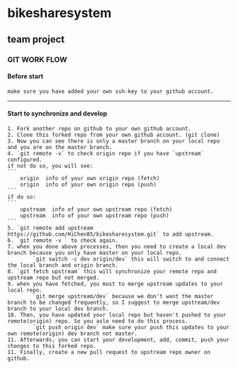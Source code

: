 # bikesharesystem
## team project

### GIT WORK FLOW
#### Before start
	make sure you have added your own ssh-key to your github account.
---
#### Start to synchronize and develop
	1. Fork another repo on github to your own github account.
	2. Clone this forked repo from your own github account. (git clone)
	3. Now you can see there is only a master branch on your local repo and you are on the master branch.
	4. `git remote -v` to check origin repo if you have `upstream` configured.
	if not do so, you will see:
	```
		origin  info of your own origin repo (fetch)
		origin  info of your own origin repo (push)
	```
	if do so:
	```
		upstream  info of your own upstream repo (fetch)
		upstream  info of your own upstream repo (push)
	```
	5. `git remote add upstream https://github.com/HiChen85/bikesharesystem.git` to add upstream.
	6. `git remote -v ` to check again.
	7. when you done above processes, then you need to create a local dev branch because you only have master on your local repo.
			`git switch -c dev origin/dev` this will switch to and connect the local branch and origin branch.
	8. `git fetch upstream` this will synchronize your remote repo and upstream repo but not merged.
	9. when you have fetched, you must to merge upstream updates to your local repo.
			`git merge upstream/dev` because we don't want the master branch to be changed frequently, so I suggest to merge upstream/dev branch to your local dev branch.
	10. Then, you have updated your local repo but haven't pushed to your remote(origin) repo. So you aslo need to do this process.
			`git push origin dev` make sure your push this updates to your own remote(origin) dev branch not master.
	11. Afterwards, you can start your development, add, commit, push your changes to this forked repo.
	11. Finally, create a new pull request to upstream repo owner on github.
		
